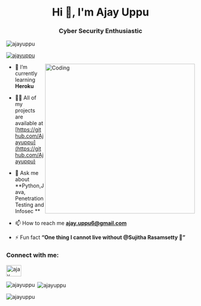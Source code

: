 <h1 align="center">Hi 👋, I'm Ajay Uppu</h1>
<h3 align="center">Cyber Security Enthusiastic</h3>

<p align="left"> <img src="https://komarev.com/ghpvc/?username=Ajayuppu&label=Profile%20views&color=0e75b6&style=flat" alt="ajayuppu" /> </p>

<p align="left"> <a href="https://github.com/ryo-ma/github-profile-trophy"><img src="https://github-profile-trophy.vercel.app/?username=ajayuppu" alt="ajayuppu" /></a> </p>

<img align="right" alt="Coding" width="400" src="https://cdn.dribbble.com/users/2646423/screenshots/5507196/computer.gif">

- 🌱 I’m currently learning **Heroku**

- 👨‍💻 All of my projects are available at [https://github.com/Ajayuppu](https://github.com/Ajayuppu)

- 💬 Ask me about **Python,Java, Penetration Testing and Infosec **

- 📫 How to reach me **ajay.uppu6@gmail.com**

- ⚡ Fun fact **“One thing I cannot live without @Sujitha Rasamsetty 🤣”**

<h3 align="left">Connect with me:</h3>
<p align="left">
<a href="https://linkedin.com/in/ajayuppu" target="blank"><img align="center" src="https://raw.githubusercontent.com/rahuldkjain/github-profile-readme-generator/master/src/images/icons/Social/linked-in-alt.svg" alt="ajay uppu" height="30" width="40" /></a>
</p>

<p><img align="left" src="https://github-readme-stats.vercel.app/api/top-langs?username=ajayuppu&show_icons=true&locale=en&layout=compact" alt="ajayuppu" /></p>

<p>&nbsp;<img align="center" src="https://github-readme-stats.vercel.app/api?username=ajayuppu&show_icons=true&locale=en" alt="ajayuppu" /></p>

<p><img align="center" src="https://github-readme-streak-stats.herokuapp.com/?user=ajayuppu&" alt="ajayuppu" /></p>

